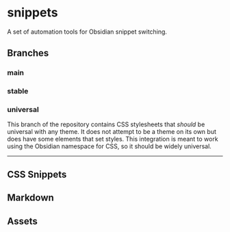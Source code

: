 # snippets

A set of automation tools for Obsidian snippet switching.

## Branches

### main

### stable

### universal

This branch of the repository contains CSS stylesheets that *should* be universal with any theme. It does not attempt to be a theme on its own but does have some elements that set styles. This integration is meant to work using the Obsidian namespace for CSS, so it should be widely universal.

***

## CSS Snippets

## Markdown

## Assets

